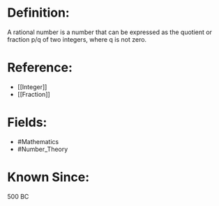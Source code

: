

# Definition:
A rational number is a number that can be expressed as the quotient or fraction p/q of two integers, where q is not zero.

# Reference:
- [[Integer]]
- [[Fraction]]

# Fields: 
- #Mathematics
- #Number_Theory

# Known Since:
500 BC

